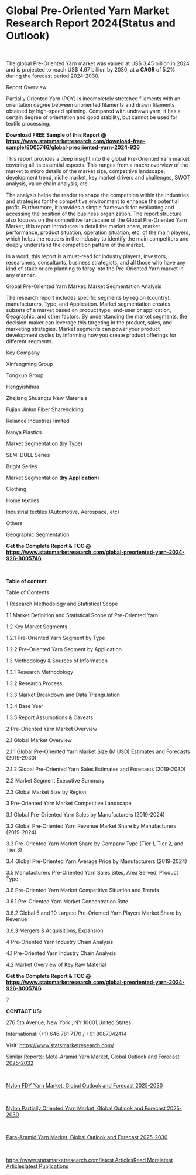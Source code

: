 <h1>Global Pre-Oriented Yarn Market Research Report 2024(Status and Outlook)</h1><br/><p>The global Pre-Oriented Yarn market was valued at US$ 3.45 billion in 2024 and is projected to reach US$ 4.67 billion by 2030, at a <strong>CAGR</strong> of 5.2% during the forecast period 2024-2030.</p>
 
 
 
 <p>Report Overview</p>
 
 
 
 <p>Partially Oriented Yarn (POY) is incompletely stretched filaments with an orientation degree between unoriented filaments and drawn filaments obtained by high-speed spinning. Compared with undrawn yarn, it has a certain degree of orientation and good stability, but cannot be used for textile processing.</p>
 
 
 
 <p><strong>Download FREE Sample of this Report @ <a href="https://www.statsmarketresearch.com/download-free-sample/8005746/global-preoriented-yarn-2024-926">https://www.statsmarketresearch.com/download-free-sample/8005746/global-preoriented-yarn-2024-926</a></strong></p>
 
 
 
 <p>This report provides a deep insight into the global Pre-Oriented Yarn market covering all its essential aspects. This ranges from a macro overview of the market to micro details of the market size, competitive landscape, development trend, niche market, key market drivers and challenges, SWOT analysis, value chain analysis, etc.</p>
 
 
 
 <p>The analysis helps the reader to shape the competition within the industries and strategies for the competitive environment to enhance the potential profit. Furthermore, it provides a simple framework for evaluating and accessing the position of the business organization. The report structure also focuses on the competitive landscape of the Global Pre-Oriented Yarn Market, this report introduces in detail the market share, market performance, product situation, operation situation, etc. of the main players, which helps the readers in the industry to identify the main competitors and deeply understand the competition pattern of the market.</p>
 
 
 
 <p>In a word, this report is a must-read for industry players, investors, researchers, consultants, business strategists, and all those who have any kind of stake or are planning to foray into the Pre-Oriented Yarn market in any manner.</p>
 
 
 
 <p>Global Pre-Oriented Yarn Market: Market Segmentation Analysis</p>
 
 
 
 <p>The research report includes specific segments by region (country), manufacturers, Type, and Application. Market segmentation creates subsets of a market based on product type, end-user or application, Geographic, and other factors. By understanding the market segments, the decision-maker can leverage this targeting in the product, sales, and marketing strategies. Market segments can power your product development cycles by informing how you create product offerings for different segments.</p>
 
 
 
 <p>Key Company</p>
 
 
 
 <p>Xinfengming Group</p>
 
 
 
 <p>Tongkun Group</p>
 
 
 
 <p>Hengyishihua</p>
 
 
 
 <p>Zhejiang Shuangtu New Materials</p>
 
 
 
 <p>Fujian Jinlun Fiber Shareholding</p>
 
 
 
 <p>Reliance Industries limited</p>
 
 
 
 <p>Nanya Plastics</p>
 
 
 
 <p>Market Segmentation (by Type)</p>
 
 
 
 <p>SEMI DULL Series</p>
 
 
 
 <p>Bright Series</p>
 
 
 
 <p>Market Segmentation (<strong>by Application</strong>)</p>
 
 
 
 <p>Clothing</p>
 
 
 
 <p>Home textiles</p>
 
 
 
 <p>Industrial textiles (Automotive, Aerospace, etc)</p>
 
 
 
 <p>Others</p>
 
 
 
 <p>Geographic Segmentation</p>
 
 
 
 <div><b>Get the Complete Report & TOC @ <a href="https://www.statsmarketresearch.com/global-preoriented-yarn-2024-926-8005746">https://www.statsmarketresearch.com/global-preoriented-yarn-2024-926-8005746</a></b></div>
 
 
 
 <p><br />
 
 <b>Table of content</b></p>
 
 
 
 <p>Table of Contents<br />
 
 1 Research Methodology and Statistical Scope<br />
 
 1.1 Market Definition and Statistical Scope of Pre-Oriented Yarn<br />
 
 1.2 Key Market Segments<br />
 
 1.2.1 Pre-Oriented Yarn Segment by Type<br />
 
 1.2.2 Pre-Oriented Yarn Segment by Application<br />
 
 1.3 Methodology & Sources of Information<br />
 
 1.3.1 Research Methodology<br />
 
 1.3.2 Research Process<br />
 
 1.3.3 Market Breakdown and Data Triangulation<br />
 
 1.3.4 Base Year<br />
 
 1.3.5 Report Assumptions & Caveats<br />
 
 2 Pre-Oriented Yarn Market Overview<br />
 
 2.1 Global Market Overview<br />
 
 2.1.1 Global Pre-Oriented Yarn Market Size (M USD) Estimates and Forecasts (2019-2030)<br />
 
 2.1.2 Global Pre-Oriented Yarn Sales Estimates and Forecasts (2019-2030)<br />
 
 2.2 Market Segment Executive Summary<br />
 
 2.3 Global Market Size by Region<br />
 
 3 Pre-Oriented Yarn Market Competitive Landscape<br />
 
 3.1 Global Pre-Oriented Yarn Sales by Manufacturers (2019-2024)<br />
 
 3.2 Global Pre-Oriented Yarn Revenue Market Share by Manufacturers (2019-2024)<br />
 
 3.3 Pre-Oriented Yarn Market Share by Company Type (Tier 1, Tier 2, and Tier 3)<br />
 
 3.4 Global Pre-Oriented Yarn Average Price by Manufacturers (2019-2024)<br />
 
 3.5 Manufacturers Pre-Oriented Yarn Sales Sites, Area Served, Product Type<br />
 
 3.6 Pre-Oriented Yarn Market Competitive Situation and Trends<br />
 
 3.6.1 Pre-Oriented Yarn Market Concentration Rate<br />
 
 3.6.2 Global 5 and 10 Largest Pre-Oriented Yarn Players Market Share by Revenue<br />
 
 3.6.3 Mergers & Acquisitions, Expansion<br />
 
 4 Pre-Oriented Yarn Industry Chain Analysis<br />
 
 4.1 Pre-Oriented Yarn Industry Chain Analysis<br />
 
 4.2 Market Overview of Key Raw Material</p>
 
 
 
 <div><b>Get the Complete Report & TOC @ <a href="https://www.statsmarketresearch.com/global-preoriented-yarn-2024-926-8005746">https://www.statsmarketresearch.com/global-preoriented-yarn-2024-926-8005746</a></b></div>
 
 
 
 <p>? </p>
 
 
 
 <p><b>CONTACT US:</b><br />
 
 276 5th Avenue, New York , NY 10001,United States<br />
 
 International: (+1) 646 781 7170 / +91 8087042414<br />
 
 Visit: <a href="https://www.statsmarketresearch.com/">https://www.statsmarketresearch.com/</a><br />
 
 Similar Reports: <a href="https://www.statsmarketresearch.com/global-preoriented-yarn-2024-926-8005746">Meta-Aramid Yarn Market, Global Outlook and Forecast 2025-2032 </a><br />
 
 <br />
 
 <a href="https://www.statsmarketresearch.com/global-preoriented-yarn-2024-926-8005746">Nylon FDY Yarn Market, Global Outlook and Forecast 2025-2030</a><br />
 
 <br />
 
 <a href="https://www.statsmarketresearch.com/global-preoriented-yarn-2024-926-8005746">Nylon Partially Oriented Yarn Market, Global Outlook and Forecast 2025-2030</a><br />
 
 <br />
 
 <a href="https://www.statsmarketresearch.com/global-preoriented-yarn-2024-926-8005746">Para-Aramid Yarn Market, Global Outlook and Forecast 2025-2030</a><br />
 
 <br />
 
 <a href="https://gyeongbokgung.com">https://www.statsmarketresearch.com/</a><a href="https://hallyeomaritime.com">latest Articles</a><a href="https://jingwansa.com">Read More</a><a href="https://nguoiviet.jp/">latest Articles</a><a href="https://www.intelmarketresearch.com/">latest Publications</a></p>